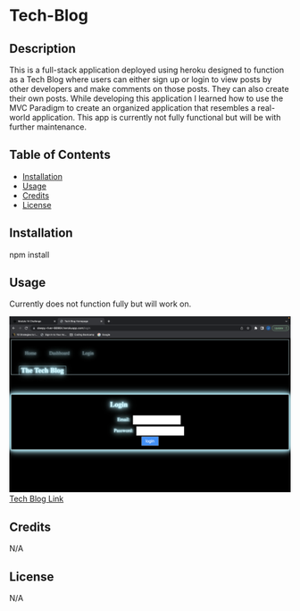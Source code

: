 # Tech-Blog

## Description

This is a full-stack application deployed using heroku designed to function as a Tech Blog where users can either sign up or login to view posts by other developers and make comments on those posts. They can also create their own posts. While developing this application I learned how to use the MVC Paradigm to create an organized application that resembles a real-world application. This app is currently not fully functional but will be with further maintenance. 

## Table of Contents 

- [Installation](#installation)
- [Usage](#usage)
- [Credits](#credits)
- [License](#license)

## Installation

npm install 

## Usage

Currently does not function fully but will work on.

![Tech Blog Login Page](images/TechBlog.jpg)
[Tech Blog Link](https://sleepy-river-66964.herokuapp.com/)

## Credits

N/A

## License

N/A


